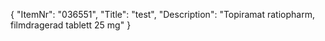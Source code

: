 {
  "ItemNr": "036551",
  "Title": "test",
  "Description": "Topiramat ratiopharm, filmdragerad tablett 25 mg"
}